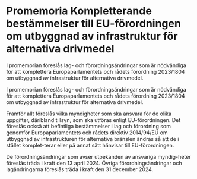 # Promemoria Kompletterande bestämmelser till EU-förordningen om utbyggnad av infrastruktur för alternativa drivmedel

I promemorian föreslås lag- och förordningsändringar som är nödvändiga för att komplettera Europaparlamentets och rådets förordning 2023/1804 om utbyggnad av infrastruktur för alternativa drivmedel.

I promemorian föreslås lag- och förordningsändringar som är nödvändiga för att komplettera Europaparlamentets och rådets förordning 2023/1804 om utbyggnad av infrastruktur för alternativa drivmedel.

Framför allt föreslås vilka myndigheter som ska ansvara för de olika uppgifter, däribland tillsyn, som ska utföras enligt EU-förordningen. Det föreslås också att befintliga bestämmelser i lag och förordning som genomför Europaparlamentets och rådets direktiv 2014/94/EU om utbyggnad av infrastrukturen för alternativa bränslen ändras så att de i stället komplet-terar eller på annat sätt hänvisar till EU-förordningen.

De förordningsändringar som avser utpekanden av ansvariga myndig-heter föreslås träda i kraft den 13 april 2024. Övriga förordningsändringar och lagändringarna föreslås träda i kraft den 31 december 2024.
